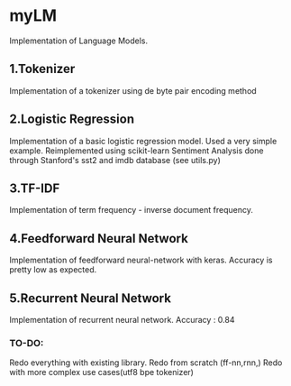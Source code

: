 # myLM
Implementation of Language Models.


## 1.Tokenizer
Implementation of a tokenizer using de byte pair encoding method

## 2.Logistic Regression
Implementation of a basic logistic regression model. Used a very simple example.
Reimplemented using scikit-learn
Sentiment Analysis done through Stanford's sst2 and imdb database (see utils.py)


## 3.TF-IDF
Implementation of term frequency - inverse document frequency.

## 4.Feedforward Neural Network
Implementation of feedforward neural-network with keras.
Accuracy is pretty low as expected.

## 5.Recurrent Neural Network
Implementation of recurrent neural network.
Accuracy : 0.84

### TO-DO:
Redo everything with existing library.
Redo from scratch (ff-nn,rnn,)
Redo with more complex use cases(utf8 bpe tokenizer)

